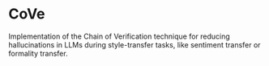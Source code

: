 # CoVe
Implementation of the Chain of Verification technique for reducing hallucinations in LLMs during style-transfer tasks, like sentiment transfer or formality transfer.
